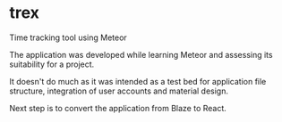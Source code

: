 # trex
Time tracking tool using Meteor

The application was developed while learning Meteor and assessing its suitability for a project.

It doesn't do much as it was intended as a test bed for application file structure,
integration of user accounts and material design.

Next step is to convert the application from Blaze to React.
